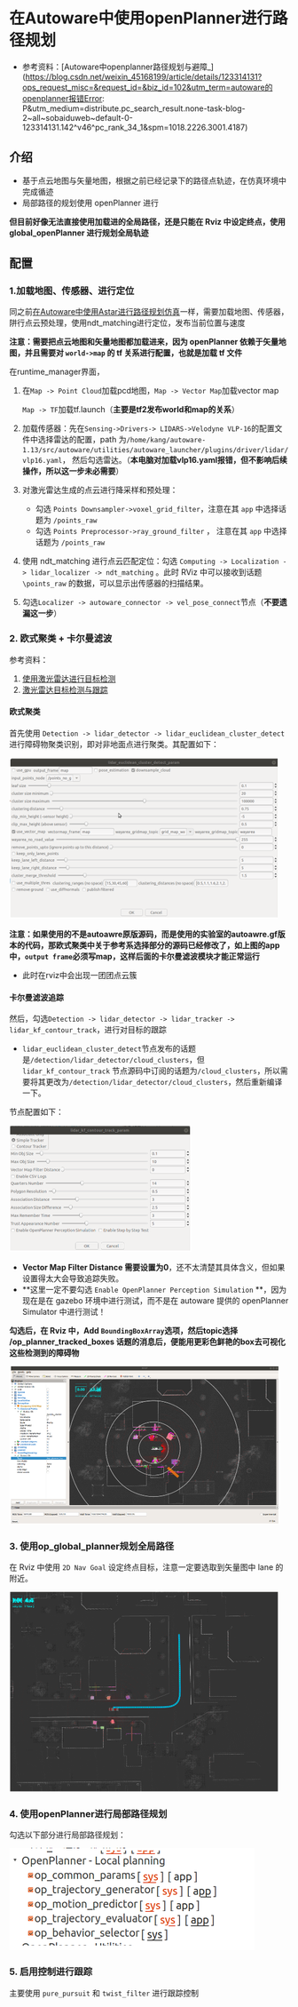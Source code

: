 # 在Autoware中使用openPlanner进行路径规划

- 参考资料：[Autoware中openplanner路径规划与避障_](https://blog.csdn.net/weixin_45168199/article/details/123314131?ops_request_misc=&request_id=&biz_id=102&utm_term=autoware的openplanner报错Error: P&utm_medium=distribute.pc_search_result.none-task-blog-2~all~sobaiduweb~default-0-123314131.142^v46^pc_rank_34_1&spm=1018.2226.3001.4187)



## 介绍

- 基于点云地图与矢量地图，根据之前已经记录下的路径点轨迹，在仿真环境中完成循迹
- 局部路径的规划使用 openPlanner 进行

**但目前好像无法直接使用加载进的全局路径，还是只能在 Rviz 中设定终点，使用 global_openPlanner 进行规划全局轨迹**



## 配置

### 1.加载地图、传感器、进行定位

同之前[在Autoware中使用Astar进行路径规划仿真](使用Astar路径规划仿真.md)一样，需要加载地图、传感器，阱行点云预处理，使用ndt_matching进行定位，发布当前位置与速度

**注意：需要把点云地图和矢量地图都加载进来，因为 openPlanner 依赖于矢量地图，并且需要对 `world->map` 的 tf 关系进行配置，也就是加载 tf 文件**

在runtime_manager界面，

1. 在`Map -> Point Cloud`加载pcd地图，`Map -> Vector Map`加载vector map

   `Map -> TF`加载tf.launch（**主要是tf2发布world和map的关系**）

2. 加载传感器：先在`Sensing->Drivers-> LIDARS->Velodyne VLP-16`的配置文件中选择雷达的配置，path 为`/home/kang/autoware-1.13/src/autoware/utilities/autoware_launcher/plugins/driver/lidar/vlp16.yaml`， 然后勾选雷达。（**本电脑对加载vlp16.yaml报错，但不影响后续操作，所以这一步未必需要**）

3. 对激光雷达生成的点云进行降采样和预处理：

   - 勾选 `Points Downsampler->voxel_grid_filter`，注意在其 `app` 中选择话题为 `/points_raw` 
   - 勾选 `Points Preprocessor->ray_ground_filter` ， 注意在其 `app` 中选择话题为 `/points_raw`

4. 使用 ndt_matching 进行点云匹配定位：勾选 `Computing -> Localization -> lidar_localizer -> ndt_matching` 。此时 RViz 中可以接收到话题 `\points_raw` 的数据，可以显示出传感器的扫描结果。

5. 勾选`Localizer -> autoware_connector -> vel_pose_connect`节点（**不要遗漏这一步**）



### 2. 欧式聚类 + 卡尔曼滤波

参考资料：

1. [使用激光雷达进行目标检测](https://blog.csdn.net/m0_45388819/article/details/108702416?ops_request_misc=&request_id=&biz_id=102&utm_term=autoware%20lidar%20euclidean%20culst&utm_medium=distribute.pc_search_result.none-task-blog-2~all~sobaiduweb~default-0-108702416.142%5Ev46%5Epc_rank_34_1&spm=1018.2226.3001.4187)
2. [激光雷达目标检测与跟踪](https://blog.csdn.net/m0_57579469/article/details/122159235)



#### 欧式聚类

首先使用 `Detection -> lidar_detector -> lidar_euclidean_cluster_detect` 进行障碍物聚类识别，即对非地面点进行聚类。其配置如下：

<img src="../imgs/image-20240320215722635.png" alt="image-20240320215722635" style="zoom:50%;" />

**注意：如果使用的不是autoawre原版源码，而是使用的实验室的autoawre.gf版本的代码，那欧式聚类中关于参考系选择部分的源码已经修改了，如上图的app中，`output frame`必须写map，这样后面的卡尔曼滤波模块才能正常运行**

- 此时在rviz中会出现一团团点云簇



#### 卡尔曼滤波追踪

然后，勾选`Detection -> lidar_detector -> lidar_tracker -> lidar_kf_contour_track`，进行对目标的跟踪

- `lidar_euclidean_cluster_detect`节点发布的话题是`/detection/lidar_detector/cloud_clusters`，但`lidar_kf_contour_track` 节点源码中订阅的话题为`/cloud_clusters`，所以需要将其更改为`/detection/lidar_detector/cloud_clusters`，然后重新编译一下。

节点配置如下：

<img src="../imgs/image-20240320221030497.png" alt="image-20240320221030497" style="zoom:50%;" />

- **Vector Map Filter Distance 需要设置为0**，还不太清楚其具体含义，但如果设置得太大会导致追踪失败。
- **这里一定不要勾选 `Enable OpenPlanner Perception Simulation` **，因为现在是在 gazebo 环境中进行测试，而不是在 autoware 提供的 openPlanner Simulator 中进行测试！

**勾选后，在 Rviz 中，Add `BoundingBoxArray`选项，然后topic选择 /op_planner_tracked_boxes 话题的消息后，便能用更彩色鲜艳的box去可视化这些检测到的障碍物**

<img src="../imgs/image-20240320221205122.png" alt="image-20240320221205122" style="zoom:50%;" />



### 3. 使用op_global_planner规划全局路径

在 Rviz 中使用 `2D Nav Goal` 设定终点目标，注意一定要选取到矢量图中 lane 的附近。

<img src="../imgs/image-20240320221304693.png" alt="image-20240320221304693" style="zoom:50%;" />



### 4. 使用openPlanner进行局部路径规划

勾选以下部分进行局部路径规划：

![image-20240320221356565](../imgs/image-20240320221356565.png)



### 5. 启用控制进行跟踪

主要使用 `pure_pursuit` 和 `twist_filter` 进行跟踪控制